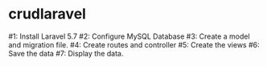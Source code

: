 # crudlaravel
#1: Install Laravel 5.7
#2: Configure MySQL Database
#3: Create a model and migration file.
#4: Create routes and controller
#5: Create the views
#6: Save the data
#7: Display the data.
